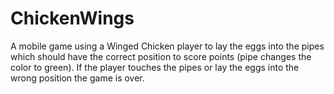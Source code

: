 # ChickenWings

A mobile game using a Winged Chicken player to lay the eggs into the pipes which should have the correct position to score points (pipe changes the color to green). If the player touches the pipes or lay the eggs into the wrong position the game is over.
